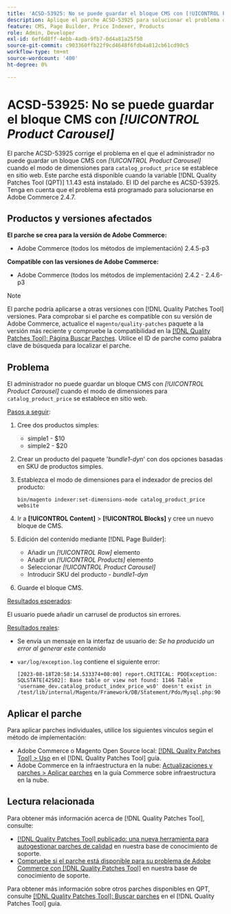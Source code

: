 ```yaml
---
title: 'ACSD-53925: No se puede guardar el bloque CMS con [!UICONTROL Product Carousel]'
description: Aplique el parche ACSD-53925 para solucionar el problema de Adobe Commerce en el que el administrador no puede guardar un bloque CMS con el carrusel de productos cuando el modo de dimensiones para catalog_product_price está establecido en un sitio web.
feature: CMS, Page Builder, Price Indexer, Products
role: Admin, Developer
exl-id: 6ef6d8ff-4ebb-4adb-9fb7-0d4a81a25f50
source-git-commit: c903360ffb22f9cd4648f6fdb4a812cb61cd90c5
workflow-type: tm+mt
source-wordcount: '400'
ht-degree: 0%

---
```


# ACSD-53925: No se puede guardar el bloque CMS con *[!UICONTROL Product Carousel]*

El parche ACSD-53925 corrige el problema en el que el administrador no puede guardar un bloque CMS con *[!UICONTROL Product Carousel]* cuando el modo de dimensiones para `catalog_product_price` se establece en sitio web. Este parche está disponible cuando la variable [!DNL Quality Patches Tool (QPT)] 1.1.43 está instalado. El ID del parche es ACSD-53925. Tenga en cuenta que el problema está programado para solucionarse en Adobe Commerce 2.4.7.

## Productos y versiones afectados

**El parche se crea para la versión de Adobe Commerce:**

* Adobe Commerce (todos los métodos de implementación) 2.4.5-p3

**Compatible con las versiones de Adobe Commerce:**

* Adobe Commerce (todos los métodos de implementación) 2.4.2 - 2.4.6-p3

>[!NOTE]
>
>El parche podría aplicarse a otras versiones con [!DNL Quality Patches Tool] versiones. Para comprobar si el parche es compatible con su versión de Adobe Commerce, actualice el `magento/quality-patches` paquete a la versión más reciente y compruebe la compatibilidad en la [[!DNL Quality Patches Tool]: Página Buscar Parches](https://experienceleague.adobe.com/tools/commerce-quality-patches/index.html). Utilice el ID de parche como palabra clave de búsqueda para localizar el parche.

## Problema

El administrador no puede guardar un bloque CMS con *[!UICONTROL Product Carousel]* cuando el modo de dimensiones para `catalog_product_price` se establece en sitio web.

<u>Pasos a seguir</u>:

1. Cree dos productos simples:
   * simple1 - $10
   * simple2 - $20
1. Crear un producto del paquete &#39;*bundle1-dyn*&#39; con dos opciones basadas en SKU de productos simples.
1. Establezca el modo de dimensiones para el indexador de precios del producto:

   `bin/magento indexer:set-dimensions-mode catalog_product_price website`

1. Ir a **[!UICONTROL Content]** > **[!UICONTROL Blocks]** y cree un nuevo bloque de CMS.
1. Edición del contenido mediante [!DNL Page Builder]:
   * Añadir un *[!UICONTROL Row]* elemento
   * Añadir un *[!UICONTROL Products]* elemento
   * Seleccionar *[!UICONTROL Product Carousel]*
   * Introducir SKU del producto - *bundle1-dyn*
1. Guarde el bloque CMS.

<u>Resultados esperados</u>:

El usuario puede añadir un carrusel de productos sin errores.

<u>Resultados reales</u>:

* Se envía un mensaje en la interfaz de usuario de: *Se ha producido un error al generar este contenido*
* `var/log/exception.log` contiene el siguiente error:

  ```
  [2023-08-18T20:58:14.533374+00:00] report.CRITICAL: PDOException: SQLSTATE[42S02]: Base table or view not found: 1146 Table 'username_dev.catalog_product_index_price_ws0' doesn't exist in /test/lib/internal/Magento/Framework/DB/Statement/Pdo/Mysql.php:90
  ```

## Aplicar el parche

Para aplicar parches individuales, utilice los siguientes vínculos según el método de implementación:

* Adobe Commerce o Magento Open Source local: [[!DNL Quality Patches Tool] > Uso](https://experienceleague.adobe.com/docs/commerce-operations/tools/quality-patches-tool/usage.html) en el [!DNL Quality Patches Tool] guía.
* Adobe Commerce en la infraestructura en la nube: [Actualizaciones y parches > Aplicar parches](https://experienceleague.adobe.com/docs/commerce-cloud-service/user-guide/develop/upgrade/apply-patches.html) en la guía Commerce sobre infraestructura en la nube.

## Lectura relacionada

Para obtener más información acerca de [!DNL Quality Patches Tool], consulte:

* [[!DNL Quality Patches Tool] publicado: una nueva herramienta para autogestionar parches de calidad](/help/announcements/adobe-commerce-announcements/magento-quality-patches-released-new-tool-to-self-serve-quality-patches.md) en nuestra base de conocimiento de soporte.
* [Compruebe si el parche está disponible para su problema de Adobe Commerce con [!DNL Quality Patches Tool]](/help/support-tools/patches-available-in-qpt-tool/check-patch-for-magento-issue-with-magento-quality-patches.md) en nuestra base de conocimiento de soporte.

Para obtener más información sobre otros parches disponibles en QPT, consulte [[!DNL Quality Patches Tool]: Buscar parches](https://experienceleague.adobe.com/tools/commerce-quality-patches/index.html) en el [!DNL Quality Patches Tool] guía.
